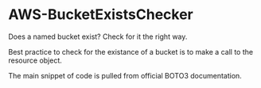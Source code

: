 # AWS-BucketExistsChecker
Does a named bucket exist? Check for it the right way.

Best practice to check for the existance of a bucket is to make a call to the resource object.

The main snippet of code is pulled from official BOTO3 documentation.
